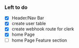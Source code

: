 ### Left to do
- [x] Header/Nav Bar
- [x] create user table
- [x] create webhook route for clerk
- [x] home Page
- [ ] home Page Feature section
